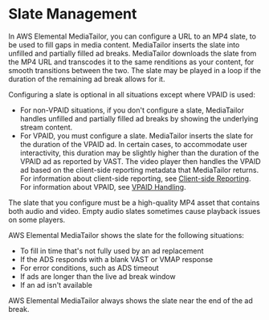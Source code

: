 # Slate Management<a name="slate-management"></a>

In AWS Elemental MediaTailor, you can configure a URL to an MP4 slate, to be used to fill gaps in media content\. MediaTailor inserts the slate into unfilled and partially filled ad breaks\. MediaTailor downloads the slate from the MP4 URL and transcodes it to the same renditions as your content, for smooth transitions between the two\. The slate may be played in a loop if the duration of the remaining ad break allows for it\. 

Configuring a slate is optional in all situations except where VPAID is used: 
+ For non\-VPAID situations, if you don't configure a slate, MediaTailor handles unfilled and partially filled ad breaks by showing the underlying stream content\. 
+ For VPAID, you must configure a slate\. MediaTailor inserts the slate for the duration of the VPAID ad\. In certain cases, to accommodate user interactivity, this duration may be slightly higher than the duration of the VPAID ad as reported by VAST\. The video player then handles the VPAID ad based on the client\-side reporting metadata that MediaTailor returns\. For information about client\-side reporting, see [Client\-side Reporting](ad-reporting-client-side.md)\. For information about VPAID, see [VPAID Handling](vpaid.md)\. 

The slate that you configure must be a high\-quality MP4 asset that contains both audio and video\. Empty audio slates sometimes cause playback issues on some players\. 

AWS Elemental MediaTailor shows the slate for the following situations: 
+ To fill in time that's not fully used by an ad replacement
+ If the ADS responds with a blank VAST or VMAP response
+ For error conditions, such as ADS timeout
+ If ads are longer than the live ad break window
+ If an ad isn't available

AWS Elemental MediaTailor always shows the slate near the end of the ad break\.